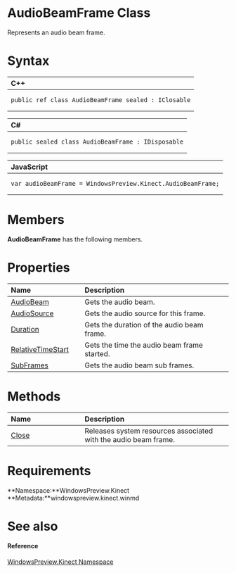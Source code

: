 AudioBeamFrame Class  
====================  

Represents an audio beam frame. <span id="syntaxSection"></span>

Syntax  
======  

<table>
<colgroup>
<col width="100%" />
</colgroup>
<thead>
<tr class="header">
<th align="left">C++</th>
</tr>
</thead>
<tbody>
<tr class="odd">
<td align="left"><pre><code>public ref class AudioBeamFrame sealed : IClosable</code></pre></td>
</tr>
</tbody>
</table>

<table>
<colgroup>
<col width="100%" />
</colgroup>
<thead>
<tr class="header">
<th align="left">C#</th>
</tr>
</thead>
<tbody>
<tr class="odd">
<td align="left"><pre><code>public sealed class AudioBeamFrame : IDisposable</code></pre></td>
</tr>
</tbody>
</table>

<table>
<colgroup>
<col width="100%" />
</colgroup>
<thead>
<tr class="header">
<th align="left">JavaScript</th>
</tr>
</thead>
<tbody>
<tr class="odd">
<td align="left"><pre><code>var audioBeamFrame = WindowsPreview.Kinect.AudioBeamFrame;</code></pre></td>
</tr>
</tbody>
</table>

<span id="classMembersSection"></span>

Members  
=======  

**AudioBeamFrame** has the following members.  

<span id="publicpropertiesSection"></span>

Properties  
==========  

<table>
<colgroup>
<col width="30%" />
<col width="60%" />
</colgroup>
<thead>
<tr class="header">
<th align="left">Name</th>
<th align="left">Description</th>
</tr>
</thead>
<tbody>
<tr class="odd">
<td align="left"><a href="AudioBeamFrame_Class/Properties/AudioBeam_Property.md">AudioBeam</a></td>
<td align="left">Gets the audio beam.</td>
</tr>
<tr class="even">
<td align="left"><a href="AudioBeamFrame_Class/Properties/AudioSource_Property.md">AudioSource</a></td>
<td align="left">Gets the audio source for this frame.</td>
</tr>
<tr class="odd">
<td align="left"><a href="AudioBeamFrame_Class/Properties/Duration_Property.md">Duration</a></td>
<td align="left">Gets the duration of the audio beam frame.</td>
</tr>
<tr class="even">
<td align="left"><a href="AudioBeamFrame_Class/Properties/RelativeTimeStart_Property.md">RelativeTimeStart</a></td>
<td align="left">Gets the time the audio beam frame started.</td>
</tr>
<tr class="odd">
<td align="left"><a href="AudioBeamFrame_Class/Properties/SubFrames_Property.md">SubFrames</a></td>
<td align="left">Gets the audio beam sub frames.</td>
</tr>
</tbody>
</table>

<span id="publicmethodsSection"></span>

Methods  
=======  

<table>
<colgroup>
<col width="30%" />
<col width="60%" />
</colgroup>
<thead>
<tr class="header">
<th align="left">Name</th>
<th align="left">Description</th>
</tr>
</thead>
<tbody>
<tr class="odd">
<td align="left"><a href="AudioBeamFrame_Class/Methods/Close_Method.md">Close</a></td>
<td align="left">Releases system resources associated with the audio beam frame.</td>
</tr>
</tbody>
</table>

<span id="requirements"></span>

Requirements  
============  

**Namespace:**WindowsPreview.Kinect  
**Metadata:**windowspreview.kinect.winmd  

<span id="ID4EZ"></span>

See also  
========  

<span id="ID4E2"></span>
#### Reference  

[WindowsPreview.Kinect Namespace](../Kinect.md)  



<!--Please do not edit the data in the comment block below.-->
<!--
TOCTitle : AudioBeamFrame Class
RLTitle : AudioBeamFrame Class
KeywordK : AudioBeamFrame class, about
HelpPriority : 2
TopicType : apiref
KeywordF : WindowsPreview.Kinect.AudioBeamFrame
KeywordF : AudioBeamFrame
KeywordF : WindowsPreview.Kinect.AudioBeamFrame
KeywordA : T:WindowsPreview.Kinect.AudioBeamFrame
AssetID : T:WindowsPreview.Kinect.AudioBeamFrame
Locale : en-us
CommunityContent : 1
APIType : Managed
APILocation : windowspreview.kinect.winmd
APIName : WindowsPreview.Kinect.AudioBeamFrame
TargetOS : Windows
TopicType : kbSyntax
DevLang : VB
DevLang : CSharp
DevLang : JavaScript
DevLang : C++
DocSet : K4Wv2
ProjType : K4Wv2Proj
Technology : Kinect for Windows
Product : Kinect for Windows SDK v2
productversion : 20
-->
